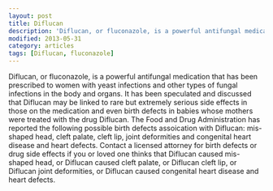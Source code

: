 ```yaml
---
layout: post
title: Diflucan
description: 'Diflucan, or fluconazole, is a powerful antifungal medication that has been prescribed to women with yeast infections and other types of fungal infections in the body and organs.'
modified: 2013-05-31
category: articles
tags: [Diflucan, fluconazole]
---
```


Diflucan, or fluconazole, is a powerful antifungal medication that has been prescribed to women with yeast infections and other types of fungal infections in the body and organs.  It has been speculated and discussed that Diflucan may be linked to rare but extremely serious side effects in those on the medication and even birth defects in babies whose mothers were treated with the drug Diflucan. The Food and Drug Administration has reported the following possible birth defects assoication with Diflucan: mis-shaped head, cleft palate, cleft lip, joint deformities and congenital heart disease and heart defects. Contact a licensed attorney for birth defects or drug side effects if you or loved one thinks that Diflucan caused mis-shaped head, or Diflucan caused cleft palate, or Diflucan cleft lip, or Diflucan joint deformities, or Diflucan caused congenital heart disease and heart defects.